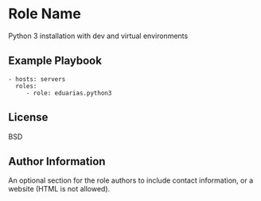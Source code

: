 Role Name
=========

Python 3 installation with dev and virtual environments

Example Playbook
----------------

    - hosts: servers
      roles:
         - role: eduarias.python3

License
-------

BSD

Author Information
------------------

An optional section for the role authors to include contact information, or a website (HTML is not allowed).
